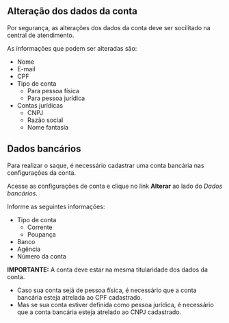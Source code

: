 ## Alteração dos dados da conta

Por segurança, as alterações dos dados da conta deve ser socilitado na central de atendimento.

As informações que podem ser alteradas são:

- Nome
- E-mail
- CPF
- Tipo de conta
    - Para pessoa física
    - Para pessoa jurídica
- Contas jurídicas
    - CNPJ
    - Razão social
    - Nome fantasia

## Dados bancários

Para realizar o saque, é necessário cadastrar uma conta bancária nas configurações da conta.

Acesse as configurações de conta e clique no link **Alterar** ao lado do *Dados bancários*.

Informe as seguintes informações:
- Tipo de conta
    - Corrente
    - Poupança
- Banco
- Agência
- Número da conta

**IMPORTANTE:** A conta deve estar na mesma titularidade dos dados da conta.
- Caso sua conta sejá de pessoa física, é necessário que a conta bancária esteja atrelada ao CPF cadastrado.
- Mas se sua conta estiver definida como pessoa jurídica, é necessário que a conta bancária esteja atrelado ao CNPJ cadastrado.

